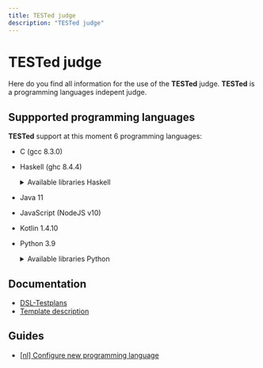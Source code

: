 ```yaml
---
title: TESTed judge
description: "TESTed judge"
---
```


# TESTed judge

Here do you find all information for the use of the **TESTed** judge.
**TESTed** is a programming languages indepent judge.

## Suppported programming languages

**TESTed** support at this moment 6 programming languages:

* C (gcc 8.3.0)
* Haskell (ghc 8.4.4)

  <details>
    <summary>Available libraries Haskell</summary>
    
    | Library     |  Version  |
    | ----------- | --------- |
    | **aeson**   |  1.5.4.1  |

  </details>

* Java 11
* JavaScript (NodeJS v10)
* Kotlin 1.4.10
* Python 3.9

  <details>
    <summary>Available libraries Python</summary>
    
    | Library            |  Version  |
    | ------------------ | --------- |
    | **jsonschema**     | 3.2.0     |
    | **psutil**         | 5.7.0     |
    | **mako**           | 1.1.2     |
    | **pydantic**       | 1.7.3     |
    | **toml**           | 0.10.1    |
    | **typing_inspect** | 0.6.0     | 
    | **pylint**         | 2.6.0     |
    | **esprima**        | 4.0.1     |
    | **lark**           | 0.10.1    |
    | **pyyaml**         | 5.3.1     |
    | **Pygments**       | 2.7.4     |
    | **python-i18n**    | 0.3.9     |

  </details>

## Documentation
* [DSL-Testplans](dsl)
* [Template description](template-description)
  
## Guides
* [\[nl\] Configure new programming language](../../guides/developers/tested-configure-new-programming-language)
